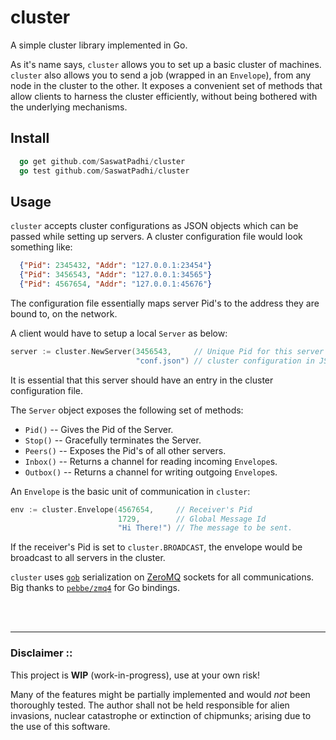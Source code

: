 cluster
=======

A simple cluster library implemented in Go.

As it's name says, `cluster` allows you to set up a basic cluster of machines.
`cluster` also allows you to send a job (wrapped in an `Envelope`), from any
node in the cluster to the other. It exposes a convenient set of methods that
allow clients to harness the cluster efficiently, without being bothered with
the underlying mechanisms.

## Install

```go
  go get github.com/SaswatPadhi/cluster
  go test github.com/SaswatPadhi/cluster
```

## Usage

`cluster` accepts cluster configurations as JSON objects which can be passed
while setting up servers. A cluster configuration file would look something
like:

```json
  {"Pid": 2345432, "Addr": "127.0.0.1:23454"}
  {"Pid": 3456543, "Addr": "127.0.0.1:34565"}
  {"Pid": 4567654, "Addr": "127.0.0.1:45676"}
```
The configuration file essentially maps server Pid's to the address they are
bound to, on the network.


A client would have to setup a local `Server` as below:

```go
server := cluster.NewServer(3456543,     // Unique Pid for this server
                            "conf.json") // cluster configuration in JSON
```
It is essential that this server should have an entry in the cluster
configuration file.

The `Server` object exposes the following set of methods:

  + `Pid()` -- Gives the Pid of the Server.
  + `Stop()` -- Gracefully terminates the Server.
  + `Peers()` -- Exposes the Pid's of all other servers.
  + `Inbox()` -- Returns a channel for reading incoming `Envelope`s.
  + `Outbox()` -- Returns a channel for writing outgoing `Envelope`s.

An `Envelope` is the basic unit of communication in `cluster`:

```go
env := cluster.Envelope(4567654,     // Receiver's Pid
                        1729,        // Global Message Id
                        "Hi There!") // The message to be sent.
```
If the receiver's Pid is set to `cluster.BROADCAST`, the envelope would be
broadcast to all servers in the cluster.

`cluster` uses [`gob`](http://golang.org/pkg/encoding/gob/) serialization on
[ZeroMQ](http://zeromq.org/) sockets for all communications. Big thanks to
[`pebbe/zmq4`](https://github.com/pebbe/zmq4) for Go bindings.


<br> <br>
- - - - -


### Disclaimer ::

This project is **WIP** (work-in-progress), use at your own risk!

Many of the features might be partially implemented and would *not* been
thoroughly tested. The author shall not be held responsible for alien
invasions, nuclear catastrophe or extinction of chipmunks; arising due to
the use of this software.
